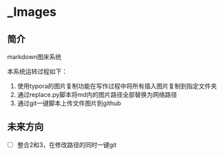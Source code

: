 # _Images
## 简介

markdown图床系统

本系统运转过程如下：

1. 使用typora的图片复制功能在写作过程中将所有插入图片复制到指定文件夹
2. 通过replace.py脚本将md内的图片路径全部替换为网络路径
3. 通过git一键脚本上传文件图片到github



## 未来方向

- [ ] 整合2和3，在修改路径的同时一键git 

